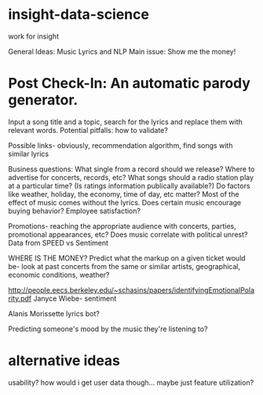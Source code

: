 # insight-data-science
work for insight

General Ideas: Music Lyrics and NLP
Main issue: Show me the money!

# Post Check-In: An automatic parody generator. 
Input a song title and a topic, search for the lyrics and replace them with relevant words.
Potential pitfalls: how to validate?


Possible links- obviously, recommendation algorithm, find songs with similar lyrics

Business questions: What single from a record should we release? 
Where to advertise for concerts, records, etc?
What songs should a radio station play at a particular time? (Is ratings information publically available?) Do factors like weather, holiday, the economy, time of day, etc matter?
Most of the effect of music comes without the lyrics. Does certain music encourage buying behavior? Employee satisfaction? 

Promotions- reaching the appropriate audience with concerts, parties, promotional appearances, etc?
Does music correlate with political unrest? Data from SPEED vs Sentiment

WHERE IS THE MONEY?
Predict what the markup on a given ticket would be- look at past concerts from the same or similar artists, geographical, economic conditions, weather? 

http://people.eecs.berkeley.edu/~schasins/papers/identifyingEmotionalPolarity.pdf Janyce Wiebe- sentiment

Alanis Morissette lyrics bot?

Predicting someone's mood by the music they're listening to?

# alternative ideas
usability? how would i get user data though... maybe just feature utilization?
